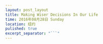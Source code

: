 ```yaml
---
layout: post_layout
title: Making Wiser Decisions In Our Life
time: 2016年08月28日 Sunday
location: 纽约
pulished: true
excerpt_separator: "```"
---
```


